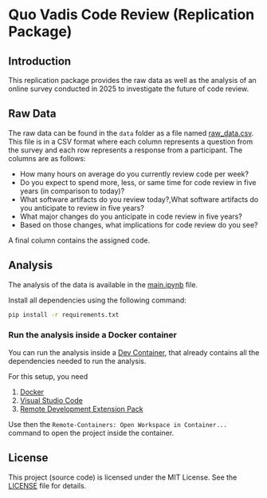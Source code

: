 # Quo Vadis Code Review (Replication Package)

## Introduction

This replication package provides the raw data as well as the analysis of an online survey conducted in 2025 to investigate the future of code review.

## Raw Data

The raw data can be found in the `data` folder as a file named [raw_data.csv](./data/raw_data.csv).
This file is in a CSV format where each column represents a question from the survey and each row represents a response from a participant. The columns are as follows:

- How many hours on average do you currently review code per week?
- Do you expect to spend more, less, or same time for code review in five years (in comparison to today)?
- What software artifacts do you review today?,What software artifacts do you anticipate to review in five years?
- What major changes do you anticipate in code review in five years?
- Based on those changes, what implications for code review do you see?

A final column contains the assigned code.

## Analysis

The analysis of the data is available in the [main.ipynb](./main.ipynb) file.

Install all dependencies using the following command:

```bash
pip install -r requirements.txt
```

### Run the analysis inside a Docker container

You can run the analysis inside a [Dev Container](https://code.visualstudio.com/docs/devcontainers/containers), that already contains all the dependencies needed to run the analysis.

For this setup, you need

1. [Docker](https://www.docker.com)
2. [Visual Studio Code](https://code.visualstudio.com)
3. [Remote Development Extension Pack](https://marketplace.visualstudio.com/items?itemName=ms-vscode-remote.vscode-remote-extensionpack)

Use then the `Remote-Containers: Open Workspace in Container...` command to open the project inside the container.

## License

This project (source code) is licensed under the MIT License. See the [LICENSE](LICENSE) file for details.
